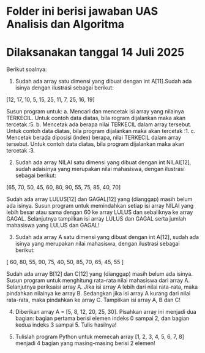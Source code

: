 # Folder ini berisi jawaban UAS Analisis dan Algoritma
# Dilaksanakan tanggal 14 Juli 2025

Berikut soalnya:


1. Sudah ada array satu dimensi yang dibuat dengan int A[11].Sudah ada isinya dengan ilustrasi
sebagai berikut:

[12, 17, 10, 5, 15, 25, 11, 7, 25, 16, 19]


Susun program untuk:
a. Mencari dan mencetak isi array yang nilainya TERKECIL. Untuk contoh data diatas, bila
rogram dijalankan maka akan tercetak :5.
b. Mencetak ada berapa nilai TERKECIL dalam array tersebut. Untuk contoh data diatas, bila
program dijalankan maka akan tercetak :1.
c. Mencetak berada diposisi (index) berapa, nilai TERKECIL dalam array tersebut. Untuk contoh
data diatas, bila program dijalankan maka akan tercetak :3.






2. Sudah ada array NILAI satu dimensi yang dibuat dengan int NILAI[12], sudah adaisinya yang
merupakan nilai mahasiswa, dengan ilustrasi sebagai berikut:


[65, 70, 50, 45, 60, 80, 90, 55, 75, 85, 40, 70]

Sudah ada array LULUS[12] dan GAGAL[12] yang (dianggap) masih belum ada isinya.
Susun program untuk memindahkan setiap isi array NILAI yang lebih besar atau sama
dengan 60 ke array LULUS dan sebaliknya ke array GAGAL. Selanjutnya tampilkan isi
array LULUS dan GAGAL serta jumlah mahasiswa yang LULUS dan GAGAL!






3. Sudah ada array A satu dimensi yang dibuat dengan int A[12], sudah ada isinya yang
merupakan nilai mahasiswa, dengan ilustrasi sebagai berikut:


[ 60, 80, 55, 90, 75, 40, 50, 85, 70, 65, 45, 55 ]

Sudah ada array B[12] dan C[12] yang (dianggap) masih belum ada isinya. Susun
program untuk menghitung rata-rata nilai mahasiswa dari array A. Selanjutnya periksaisi array
A. Jika isi array A lebih dari nilai rata-rata, maka pindahkan nilainya ke array
B. Sedangkan jika isi array A kurang dari nilai rata-rata, maka pindahkan ke array
C. Tampilkan isi array A, B dan C!







4. Diberikan array A = [5, 8, 12, 20, 25, 30].
Pisahkan array ini menjadi dua bagian: bagian pertama berisi elemen indeks 0 sampai 2, dan bagian
kedua indeks 3 sampai 5. Tulis hasilnya!







5. Tulislah program Python untuk memecah array [1, 2, 3, 4, 5, 6, 7, 8] menjadi 4 bagian yang
masing-masing berisi 2 elemen!
